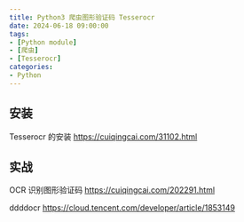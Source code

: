 ```yaml
---
title: Python3 爬虫图形验证码 Tesserocr
date: 2024-06-18 09:00:00
tags:
- [Python module]
- [爬虫]
- [Tesserocr]
categories:
- Python
---
```



## 安装

Tesserocr 的安装 https://cuiqingcai.com/31102.html


## 实战

OCR 识别图形验证码 https://cuiqingcai.com/202291.html


ddddocr
https://cloud.tencent.com/developer/article/1853149